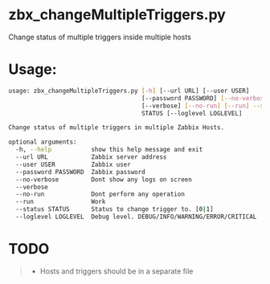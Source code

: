 # zbx_changeMultipleTriggers.py
Change status of multiple triggers inside multiple hosts

# Usage:
```sh
usage: zbx_changeMultipleTriggers.py [-h] [--url URL] [--user USER]
                                     [--password PASSWORD] [--no-verbose]
                                     [--verbose] [--no-run] [--run] --status
                                     STATUS [--loglevel LOGLEVEL]

Change status of multiple triggers in multiple Zabbix Hosts.

optional arguments:
  -h, --help           show this help message and exit
  --url URL            Zabbix server address
  --user USER          Zabbix user
  --password PASSWORD  Zabbix password
  --no-verbose         Dont show any logs on screen
  --verbose
  --no-run             Dont perform any operation
  --run                Work
  --status STATUS      Status to change trigger to. [0|1]
  --loglevel LOGLEVEL  Debug level. DEBUG/INFO/WARNING/ERROR/CRITICAL
```

# TODO
> - Hosts and triggers should be in a separate file
